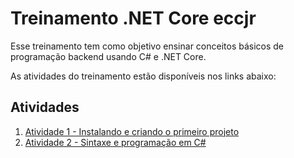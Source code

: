 # Treinamento .NET Core eccjr

Esse treinamento tem como objetivo ensinar conceitos básicos de programação backend usando C# e .NET Core.

As atividades do treinamento estão disponíveis nos links abaixo:

## Atividades

1. [Atividade 1 - Instalando e criando o primeiro projeto](./atividade_1.md)
2. [Atividade 2 - Sintaxe e programação em C#](./atividade_2.md)
